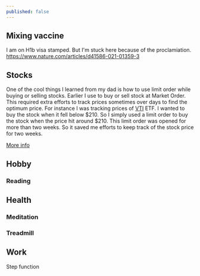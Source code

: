 ```yaml
---
published: false
---
```


## Mixing vaccine

I am on H1b visa stamped. But I'm stuck here because of the proclamiation. 
https://www.nature.com/articles/d41586-021-01359-3


## Stocks

One of the cool things I learned from my dad is how to use limit order while buying or selling stocks. Earlier I use to buy or sell stock at Market Order. This required extra efforts to track prices sometimes over days to find the optimum price. For instance I was tracking prices of [VTI](https://www.nyse.com/quote/ARCX:VTI) ETF. I wanted to buy the stock when it fell below $210. So I simply used a limit order to buy the stock when the price hit around $210. This limit order was opened for more than two weeks. So it saved me efforts to keep track of the stock price for two weeks. 

[More info](https://www.schwab.com/resource-center/insights/content/mastering-the-order-types-limit-orders)

## Hobby

### Reading


## Health 

### Meditation 


### Treadmill

## Work 

Step function
